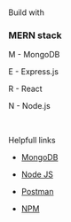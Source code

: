 



<br/>

Build with
<br/>
### MERN stack

M - MongoDB

E - Express.js

R - React

N - Node.js

<br/>

Helpfull links

- [MongoDB](https://www.mongodb.com/cloud/atlas)

- [Node JS](https://nodejs.org/en/download/)

- [Postman](https://www.postman.com/downloads/)

- [NPM](https://www.npmjs.com/)

